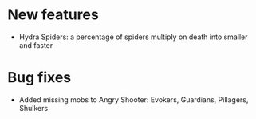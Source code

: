 # New features
* Hydra Spiders: a percentage of spiders multiply on death into smaller and faster
# Bug fixes
* Added missing mobs to Angry Shooter: Evokers, Guardians, Pillagers, Shulkers 